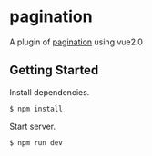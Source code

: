 # pagination

A plugin of [pagination](https://joriewong.github.io/pagination)
 using vue2.0

## Getting Started

Install dependencies.

``` bash
$ npm install
```

Start server.

``` bash
$ npm run dev
```